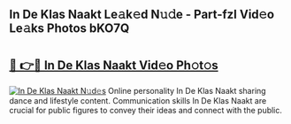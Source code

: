 ## In De Klas Naakt Le𝚊k𝚎d N𝚞𝚍e - Part-fzI Vid𝚎o Le𝚊ks Photos bKO7Q

# <h2><a href="http://fb7lh0.evod.top/?m=In+De+Klas+Naakt">🔗 👉🔴 In De Klas Naakt Vid𝚎o Ph𝚘t𝚘s</a></h2>

[![In De Klas Naakt N𝚞d𝚎s](https://i.imgur.com/8V9OHl7.gif)](http://fb7lh0.evod.top/?m=In+De+Klas+Naakt)
Online personality In De Klas Naakt sharing dance and lifestyle content. Communication skills In De Klas Naakt are crucial for public figures to convey their ideas and connect with the public. 
